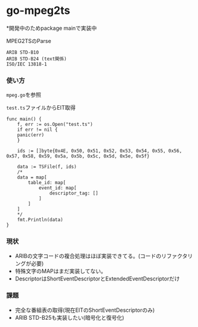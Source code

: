 # go-mpeg2ts
*開発中のためpackage mainで実装中

MPEG2TSのParse
```
ARIB STD-B10
ARIB STD-B24 (text関係)
ISO/IEC 13818-1
```

### 使い方
`mpeg.go`を参照

`test.ts`ファイルからEIT取得
```
func main() {
    f, err := os.Open("test.ts")
    if err != nil {
	panic(err)
    }

    ids := []byte{0x4E, 0x50, 0x51, 0x52, 0x53, 0x54, 0x55, 0x56, 0x57, 0x58, 0x59, 0x5a, 0x5b, 0x5c, 0x5d, 0x5e, 0x5f}

    data := TSFile(f, ids)
    /*
    data = map[
        table_id: map[
            event_id: map[
                descriptor_tag: []
            ]
        ]
    ]
    */
    fmt.Println(data)
}
```

### 現状
- ARIBの文字コードの複合処理はほぼ実装できてる。(コードのリファクタリングが必要)
- 特殊文字のMAPはまだ実装してない。
- DescriptorはShortEventDescriptorとExtendedEventDescriptorだけ

### 課題
- 完全な番組表の取得(現在EITのShortEventDescriptorのみ)
- ARIB STD-B25も実装したい(暗号化と復号化)
